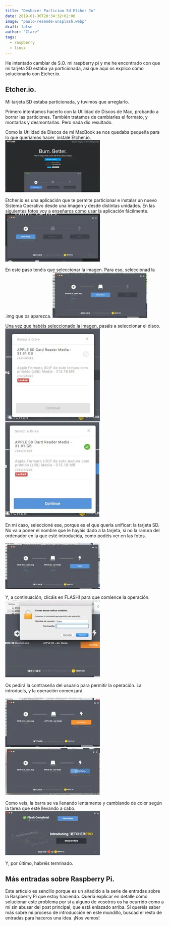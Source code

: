 ```yaml
---
title: "Deshacer Particion Sd Etcher Io"
date: 2019-01-30T20:34:32+02:00
image: "paulo-resende-unsplash.webp"
draft: false
author: "Clare"
tags:
  - raspberry
  - linux
---
```


He intentado cambiar de S.O. mi raspberry pi y me he encontrado con que mi tarjeta SD estaba ya particionada, así que aquí os explico cómo solucionarlo con Etcher.io.

## Etcher.io.

Mi tarjeta SD estaba particionada, y tuvimos que arreglarlo.

Primero intentamos hacerlo con la Utilidad de Discos de Mac, probando a borrar las particiones. También tratamos de cambiarles el formato, y montarlas y desmontarlas. Pero nada dio resultado.

Como la Utilidad de Discos de mi MacBook se nos quedaba pequeña para lo que queríamos hacer, instalé Etcher.io. ![Etcher.io](etcher-io-1.webp)

Etcher.io es una aplicación que te permite particionar e instalar un nuevo Sistema Operativo desde una imagen y desde distintas unidades. En las siguientes fotos voy a enseñaros cómo usar la aplicación fácilmente. ![Etcher.io](etcher-io-2.webp)

En este paso tenéis que seleccionar la imagen. Para eso, seleccionad la .img que os aparezca. ![Etcher.io](etcher-io-3.webp)

Una vez que habéis seleccionado la imagen, pasáis a seleccionar el disco. ![Etcher.io](etcher-io-4.webp) ![Etcher.io](etcher-io-5.webp)

En mi caso, seleccioné ese, porque es el que quería unificar: la tarjeta SD. No va a poner el nombre que le hayáis dado a la tarjeta, si no la ranura del ordenador en la que esté introducida, como podéis ver en las fotos.

![Etcher.io](etcher-io-6.webp)

Y, a continuación, clicáis en FLASH! para que comience la operación.
![Etcher.io](etcher-io-7.webp)

Os pedirá la contraseña del usuario para permitir la operación. La introducís, y la operación comenzará.

![Etcher.io](etcher-io-8.webp) ![Etcher.io](etcher-io-9.webp)

Como veis, la barra se va llenando lentamente y cambiando de color según la tarea que esté llevando a cabo. ![Etcher.io](etcher-io-10.webp)

Y, por último, habréis terminado.

## Más entradas sobre Raspberry Pi.

Este artículo es sencillo porque es un añadido a la serie de entradas sobre la Raspberry Pi que estoy haciendo. Quería explicar en detalle cómo solucionar este problema por si a alguno de vosotros os ha ocurrido como a mí sin abusar del post principal, que está enlazado arriba. Si queréis saber más sobre mi proceso de introducción en este mundillo, buscad el resto de entradas para haceros una idea. ¡Nos vemos!
